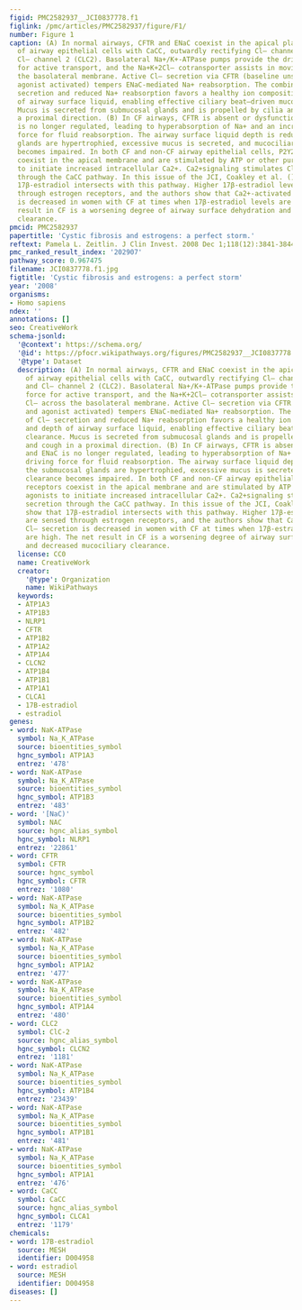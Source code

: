 ```yaml
---
figid: PMC2582937__JCI0837778.f1
figlink: /pmc/articles/PMC2582937/figure/F1/
number: Figure 1
caption: (A) In normal airways, CFTR and ENaC coexist in the apical plasma membrane
  of airway epithelial cells with CaCC, outwardly rectifying Cl– channel (ORCC), and
  Cl– channel 2 (CLC2). Basolateral Na+/K+-ATPase pumps provide the driving force
  for active transport, and the Na+K+2Cl– cotransporter assists in moving Cl– across
  the basolateral membrane. Active Cl– secretion via CFTR (baseline unstimulated and
  agonist activated) tempers ENaC-mediated Na+ reabsorption. The combination of Cl–
  secretion and reduced Na+ reabsorption favors a healthy ion composition and depth
  of airway surface liquid, enabling effective ciliary beat–driven mucociliary clearance.
  Mucus is secreted from submucosal glands and is propelled by cilia and cough in
  a proximal direction. (B) In CF airways, CFTR is absent or dysfunctional and ENaC
  is no longer regulated, leading to hyperabsorption of Na+ and an increased driving
  force for fluid reabsorption. The airway surface liquid depth is reduced, the submucosal
  glands are hypertrophied, excessive mucus is secreted, and mucociliary clearance
  becomes impaired. In both CF and non-CF airway epithelial cells, P2Y2 receptors
  coexist in the apical membrane and are stimulated by ATP or other purinergic agonists
  to initiate increased intracellular Ca2+. Ca2+signaling stimulates Cl– secretion
  through the CaCC pathway. In this issue of the JCI, Coakley et al. () show that
  17β-estradiol intersects with this pathway. Higher 17β-estradiol levels are sensed
  through estrogen receptors, and the authors show that Ca2+-activated Cl– secretion
  is decreased in women with CF at times when 17β-estradiol levels are high. The net
  result in CF is a worsening degree of airway surface dehydration and decreased mucociliary
  clearance.
pmcid: PMC2582937
papertitle: 'Cystic fibrosis and estrogens: a perfect storm.'
reftext: Pamela L. Zeitlin. J Clin Invest. 2008 Dec 1;118(12):3841-3844.
pmc_ranked_result_index: '202907'
pathway_score: 0.967475
filename: JCI0837778.f1.jpg
figtitle: 'Cystic fibrosis and estrogens: a perfect storm'
year: '2008'
organisms:
- Homo sapiens
ndex: ''
annotations: []
seo: CreativeWork
schema-jsonld:
  '@context': https://schema.org/
  '@id': https://pfocr.wikipathways.org/figures/PMC2582937__JCI0837778.f1.html
  '@type': Dataset
  description: (A) In normal airways, CFTR and ENaC coexist in the apical plasma membrane
    of airway epithelial cells with CaCC, outwardly rectifying Cl– channel (ORCC),
    and Cl– channel 2 (CLC2). Basolateral Na+/K+-ATPase pumps provide the driving
    force for active transport, and the Na+K+2Cl– cotransporter assists in moving
    Cl– across the basolateral membrane. Active Cl– secretion via CFTR (baseline unstimulated
    and agonist activated) tempers ENaC-mediated Na+ reabsorption. The combination
    of Cl– secretion and reduced Na+ reabsorption favors a healthy ion composition
    and depth of airway surface liquid, enabling effective ciliary beat–driven mucociliary
    clearance. Mucus is secreted from submucosal glands and is propelled by cilia
    and cough in a proximal direction. (B) In CF airways, CFTR is absent or dysfunctional
    and ENaC is no longer regulated, leading to hyperabsorption of Na+ and an increased
    driving force for fluid reabsorption. The airway surface liquid depth is reduced,
    the submucosal glands are hypertrophied, excessive mucus is secreted, and mucociliary
    clearance becomes impaired. In both CF and non-CF airway epithelial cells, P2Y2
    receptors coexist in the apical membrane and are stimulated by ATP or other purinergic
    agonists to initiate increased intracellular Ca2+. Ca2+signaling stimulates Cl–
    secretion through the CaCC pathway. In this issue of the JCI, Coakley et al. ()
    show that 17β-estradiol intersects with this pathway. Higher 17β-estradiol levels
    are sensed through estrogen receptors, and the authors show that Ca2+-activated
    Cl– secretion is decreased in women with CF at times when 17β-estradiol levels
    are high. The net result in CF is a worsening degree of airway surface dehydration
    and decreased mucociliary clearance.
  license: CC0
  name: CreativeWork
  creator:
    '@type': Organization
    name: WikiPathways
  keywords:
  - ATP1A3
  - ATP1B3
  - NLRP1
  - CFTR
  - ATP1B2
  - ATP1A2
  - ATP1A4
  - CLCN2
  - ATP1B4
  - ATP1B1
  - ATP1A1
  - CLCA1
  - 17B-estradiol
  - estradiol
genes:
- word: NaK-ATPase
  symbol: Na_K_ATPase
  source: bioentities_symbol
  hgnc_symbol: ATP1A3
  entrez: '478'
- word: NaK-ATPase
  symbol: Na_K_ATPase
  source: bioentities_symbol
  hgnc_symbol: ATP1B3
  entrez: '483'
- word: '[NaC)'
  symbol: NAC
  source: hgnc_alias_symbol
  hgnc_symbol: NLRP1
  entrez: '22861'
- word: CFTR
  symbol: CFTR
  source: hgnc_symbol
  hgnc_symbol: CFTR
  entrez: '1080'
- word: NaK-ATPase
  symbol: Na_K_ATPase
  source: bioentities_symbol
  hgnc_symbol: ATP1B2
  entrez: '482'
- word: NaK-ATPase
  symbol: Na_K_ATPase
  source: bioentities_symbol
  hgnc_symbol: ATP1A2
  entrez: '477'
- word: NaK-ATPase
  symbol: Na_K_ATPase
  source: bioentities_symbol
  hgnc_symbol: ATP1A4
  entrez: '480'
- word: CLC2
  symbol: ClC-2
  source: hgnc_alias_symbol
  hgnc_symbol: CLCN2
  entrez: '1181'
- word: NaK-ATPase
  symbol: Na_K_ATPase
  source: bioentities_symbol
  hgnc_symbol: ATP1B4
  entrez: '23439'
- word: NaK-ATPase
  symbol: Na_K_ATPase
  source: bioentities_symbol
  hgnc_symbol: ATP1B1
  entrez: '481'
- word: NaK-ATPase
  symbol: Na_K_ATPase
  source: bioentities_symbol
  hgnc_symbol: ATP1A1
  entrez: '476'
- word: CaCC
  symbol: CaCC
  source: hgnc_alias_symbol
  hgnc_symbol: CLCA1
  entrez: '1179'
chemicals:
- word: 17B-estradiol
  source: MESH
  identifier: D004958
- word: estradiol
  source: MESH
  identifier: D004958
diseases: []
---
```

